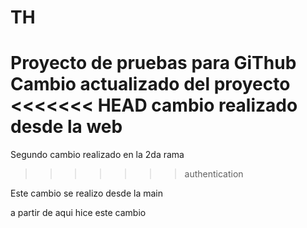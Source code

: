 # TH
Proyecto de pruebas para GiThub
Cambio actualizado del proyecto
<<<<<<< HEAD
cambio realizado desde la web
=======
Segundo cambio realizado en la 2da rama

>>>>>>> authentication


Este cambio se realizo desde la main

>>>>>>>>>>>>>>>>>>>>>>>>>>>>>>>>
a partir de aqui hice este cambio
